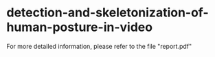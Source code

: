 # detection-and-skeletonization-of-human-posture-in-video

For more detailed information, please refer to the file "report.pdf"
